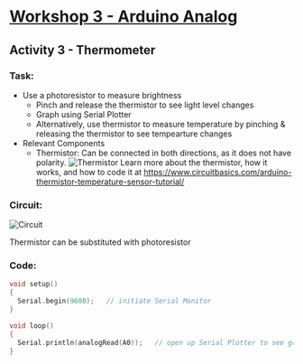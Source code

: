 # [Workshop 3 - Arduino Analog](https://bmesbuildteamucla.github.io/workshops/workshop-3--arduino-analog)

## Activity 3 - Thermometer

### Task:
* Use a photoresistor to measure brightness
  - Pinch and release the thermistor to see light level changes
  - Graph using Serial Plotter
  - Alternatively, use thermistor to measure temperature by pinching & releasing the thermistor to see tempearture changes
* Relevant Components
  - Thermistor: Can be connected in both directions, as it does not have polarity.
  ![Thermistor](https://github.com/bmesbuildteamucla/bmesbuildteamucla.github.io/assets/134753006/ebd35de3-7983-4192-82f5-14428ca65ac4)
  Learn more about the thermistor, how it works, and how to code it at https://www.circuitbasics.com/arduino-thermistor-temperature-sensor-tutorial/

### Circuit:
![Circuit](https://bmesbuildteamucla.github.io/workshops/workshop-3--arduino-analog/activity-3--light-level-sensor/circuit.png)

Thermistor can be substituted with photoresistor

### Code:
```c++
void setup()
{
  Serial.begin(9600);   // initiate Serial Monitor
}

void loop()
{
  Serial.println(analogRead(A0));   // open up Serial Plotter to see graphed values
}
```

